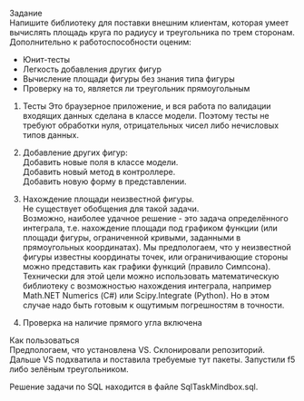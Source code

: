 Задание\
Напишите библиотеку для поставки внешним клиентам, 
которая умеет вычислять площадь круга по радиусу и треугольника 
по трем сторонам. Дополнительно к работоспособности оценим:
- Юнит-тесты                                                         
- Легкость добавления других фигур                                     
- Вычисление площади фигуры без знания типа фигуры 
- Проверку на то, является ли треугольник прямоугольным      



1. Тесты
Это браузерное приложение, и вся работа по валидации входящих данных сделана в классе модели.
Поэтому тесты не требуют обработки нуля, отрицательных чисел либо нечисловых типов данных.

2. Добавление других фигур: \
Добавить новые поля в классе модели.\
Добавить новый метод в контроллере.\
Добавить новую форму в представлении.

3. Нахождение площади неизвестной фигуры.\
Не существует обобщения для такой задачи. \
Возможно, наиболее удачное решение - это задача определённого интеграла, т.е.
нахождение площади под графиком функции (или площади фигуры, ограниченной кривыми, заданными в прямоугольных координатах).
Мы предпологаем, что у неизвестной фигуры известны координаты точек, или ограничивающие
стороны можно представить как графики функций (правило Симпсона). 
Технически для этой цели можно использовать математическую библиотеку с возможностью нахождения интеграла, например
Math.NET Numerics (С#) или Scipy.Integrate (Python). Но в этом случае надо быть готовым к ощутимым погрешностям в точности.

4. Проверка на наличие прямого угла включена



Как пользоваться\
Предпологаем, что установлена VS.
Склонировали репозиторий. Дальше VS подхватила и поставила требуемые тут пакеты.
Запустили f5 либо зелёным треугольником.




Решение задачи по SQL находится в файле SqlTaskMindbox.sql.

